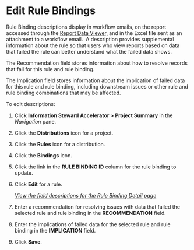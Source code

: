 # Edit Rule Bindings

Rule Binding descriptions display in workflow emails, on the report
accessed through the [Report Data
Viewer,](../Page_Desc/Report_Data_Viewer) and in the Excel file sent
as an attachment to a workflow email.  A description provides
supplemental information about the rule so that users who view reports
based on data that failed the rule can better understand what the failed
data shows.

The Recommendation field stores information about how to resolve records
that fail for this rule and rule binding.

The Implication field stores information about the implication of failed
data for this rule and rule binding, including downstream issues or
other rule and rule binding combinations that may be affected.

To edit descriptions:

1.  Click <span style="font-weight: bold;">Information Steward
    Accelerator \> </span>**Project Summary** in the *Navigation* pane.

2.  Click the **Distributions** icon for a project.

3.  Click the **Rules** icon for a distribution.

4.  Click the **Bindings** icon.

5.  Click the link in the **RULE BINDING ID** column for the rule
    binding to update.

6.  Click **Edit** for a rule.
    
    *[View the field descriptions for the Rule Binding Detail
    page](../Page_Desc/Rule_Binding_Detail)*

7.  Enter a recommendation for resolving issues with data that failed
    the selected rule and rule binding in the **RECOMMENDATION** field.

8.  Enter the implications of failed data for the selected rule and rule
    binding in the **IMPLICATION** field.

9.  Click **Save**.
